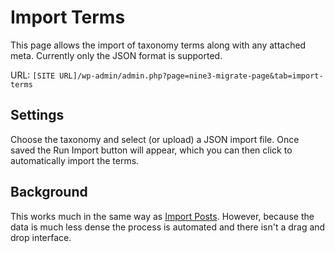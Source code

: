# Import Terms

This page allows the import of taxonomy terms along with any attached meta. Currently only the JSON format is supported.

URL: `[SITE URL]/wp-admin/admin.php?page=nine3-migrate-page&tab=import-terms`

## Settings

Choose the taxonomy and select (or upload) a JSON import file. Once saved the Run Import button will appear, which you can then click to automatically import the terms.

## Background

This works much in the same way as [Import Posts](import-posts.md). However, because the data is much less dense the process is automated and there isn't a drag and drop interface.